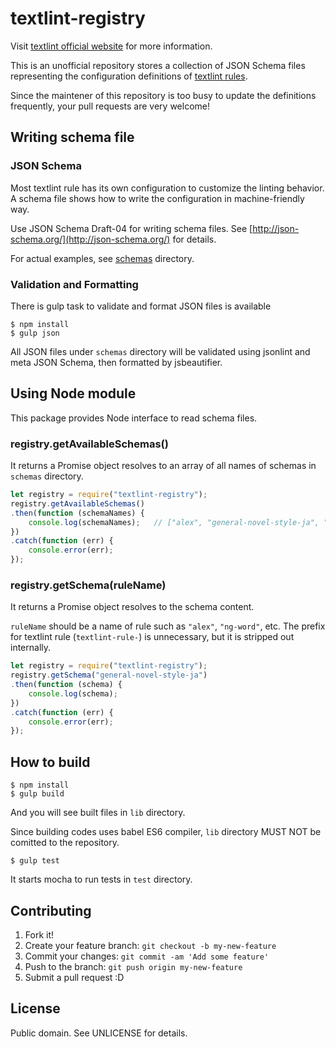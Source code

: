 # textlint-registry

Visit [textlint official website](http://textlint.github.io/) for more information.

This is an unofficial repository stores a collection of JSON Schema files representing the configuration definitions of [textlint rules](https://github.com/textlint/textlint/wiki/Collection-of-textlint-rule).

Since the maintener of this repository is too busy to update the definitions frequently, your pull requests are very welcome!

## Writing schema file

### JSON Schema

Most textlint rule has its own configuration to customize the linting behavior. A schema file shows how to write the configuration in machine-friendly way.

Use JSON Schema Draft-04 for writing schema files. See [http://json-schema.org/](http://json-schema.org/) for details.

For actual examples, see [schemas](./schemas) directory.

### Validation and Formatting

There is gulp task to validate and format JSON files is available

```
$ npm install
$ gulp json
```

All JSON files under `schemas` directory will be validated using jsonlint and meta JSON Schema, then formatted by jsbeautifier.

## Using Node module

This package provides Node interface to read schema files.

### registry.getAvailableSchemas()

It returns a Promise object resolves to an array of all names of schemas in `schemas` directory.

```js
let registry = require("textlint-registry");
registry.getAvailableSchemas()
.then(function (schemaNames) {
    console.log(schemaNames);   // ["alex", "general-novel-style-ja", "incremental-headers", ...]
})
.catch(function (err) {
    console.error(err);
});
```

### registry.getSchema(ruleName)

It returns a Promise object resolves to the schema content.

`ruleName` should be a name of rule such as `"alex"`, `"ng-word"`, etc. The prefix for textlint rule (`textlint-rule-`) is unnecessary, but it is stripped out internally.

```js
let registry = require("textlint-registry");
registry.getSchema("general-novel-style-ja")
.then(function (schema) {
    console.log(schema);
})
.catch(function (err) {
    console.error(err);
});
```

## How to build

```
$ npm install
$ gulp build
```

And you will see built files in `lib` directory.

Since building codes uses babel ES6 compiler, `lib` directory MUST NOT be comitted to the repository.

```
$ gulp test
```

It starts mocha to run tests in `test` directory.

## Contributing

1. Fork it!
2. Create your feature branch: `git checkout -b my-new-feature`
3. Commit your changes: `git commit -am 'Add some feature'`
4. Push to the branch: `git push origin my-new-feature`
5. Submit a pull request :D

## License

Public domain. See UNLICENSE for details.
